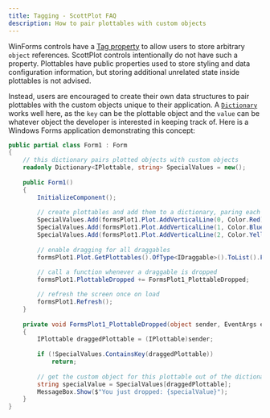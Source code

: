 ```yaml
---
title: Tagging - ScottPlot FAQ
description: How to pair plottables with custom objects
---
```


WinForms controls have a [Tag property](https://learn.microsoft.com/en-us/dotnet/api/system.windows.forms.control.tag) to allow users to store arbitrary `object` references. ScottPlot controls intentionally do not have such a property. Plottables have public properties used to store styling and data configuration information, but storing additional unrelated state inside plottables is not advised. 

Instead, users are encouraged to create their own data structures to pair plottables with the custom objects unique to their application. A [`Dictionary`](https://www.tutorialsteacher.com/csharp/csharp-dictionary) works well here, as the `key` can be the plottable object and the `value` can be whatever object the developer is interested in keeping track of. Here is a Windows Forms application demonstrating this concept:

```cs
public partial class Form1 : Form
{
    // this dictionary pairs plotted objects with custom objects
    readonly Dictionary<IPlottable, string> SpecialValues = new();
    
    public Form1()
    {
        InitializeComponent();
    
        // create plottables and add them to a dictionary, paring each with a special value
        SpecialValues.Add(formsPlot1.Plot.AddVerticalLine(0, Color.Red), "apple");
        SpecialValues.Add(formsPlot1.Plot.AddVerticalLine(1, Color.Blue), "grape");
        SpecialValues.Add(formsPlot1.Plot.AddVerticalLine(2, Color.Yellow), "banana");
    
        // enable dragging for all draggables
        formsPlot1.Plot.GetPlottables().OfType<IDraggable>().ToList().ForEach(x => x.DragEnabled = true);
    
        // call a function whenever a draggable is dropped
        formsPlot1.PlottableDropped += FormsPlot1_PlottableDropped;

        // refresh the screen once on load
        formsPlot1.Refresh();
    }
    
    private void FormsPlot1_PlottableDropped(object sender, EventArgs e)
    {
        IPlottable draggedPlottable = (IPlottable)sender;
    
        if (!SpecialValues.ContainsKey(draggedPlottable))
            return;
    
        // get the custom object for this plottable out of the dictionary
        string specialValue = SpecialValues[draggedPlottable];
        MessageBox.Show($"You just dropped: {specialValue}");
    }
}
```